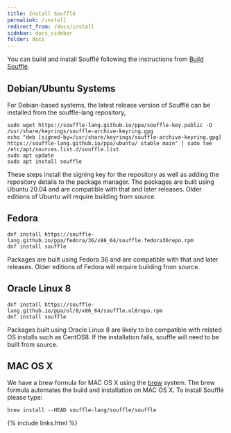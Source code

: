 ```yaml
---
title: Install Soufflé
permalink: /install
redirect_from: /docs/install
sidebar: docs_sidebar
folder: docs
---
```


You can build and install Soufflé following the instructions from [Build Soufflé](/build).

## Debian/Ubuntu Systems

For Debian-based systems, the latest release version of Soufflé can be installed from the souffle-lang repository,

```
sudo wget https://souffle-lang.github.io/ppa/souffle-key.public -O /usr/share/keyrings/souffle-archive-keyring.gpg
echo "deb [signed-by=/usr/share/keyrings/souffle-archive-keyring.gpg] https://souffle-lang.github.io/ppa/ubuntu/ stable main" | sudo tee /etc/apt/sources.list.d/souffle.list
sudo apt update
sudo apt install souffle
```

These steps install the signing key for the repository as well as adding the repository details to the package manager. The packages are built using Ubuntu 20.04 and are compatible with that and later releases. Older editions of Ubuntu will require building from source.

## Fedora

```
dnf install https://souffle-lang.github.io/ppa/fedora/36/x86_64/souffle.fedora36repo.rpm
dnf install souffle
````
Packages are built using Fedora 36 and are compatible with that and later releases. Older editions of Fedora will require building from source.


## Oracle Linux 8

```
dnf install https://souffle-lang.github.io/ppa/ol/8/x86_64/souffle.ol8repo.rpm
dnf install souffle
````
Packages built using Oracle Linux 8 are likely to be compatible with related OS installs such as CentOS8. If the installation fails, souffle will need to be built from source.


## MAC OS X 

We have a brew formula for MAC OS X using the [brew](http://brew.sh) system. The 
brew formula automates the build and installation on MAC OS X. 
To install Soufflé please type: 

```
brew install --HEAD souffle-lang/souffle/souffle
```

{% include links.html %}
